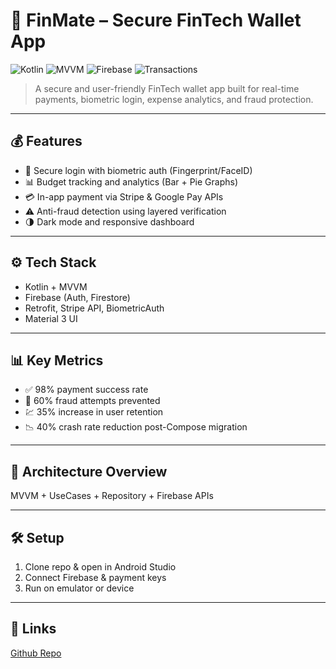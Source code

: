 # 💸 FinMate – Secure FinTech Wallet App

![Kotlin](https://img.shields.io/badge/Kotlin-100%25-blue.svg)
![MVVM](https://img.shields.io/badge/Architecture-MVVM-informational)
![Firebase](https://img.shields.io/badge/Firebase-Integrated-yellow)
![Transactions](https://img.shields.io/badge/Transaction_Success-98%25-green)

> A secure and user-friendly FinTech wallet app built for real-time payments, biometric login, expense analytics, and fraud protection.

---

## 💰 Features

- 🔐 Secure login with biometric auth (Fingerprint/FaceID)
- 📊 Budget tracking and analytics (Bar + Pie Graphs)
- 💳 In-app payment via Stripe & Google Pay APIs
- ⚠️ Anti-fraud detection using layered verification
- 🌗 Dark mode and responsive dashboard

---

## ⚙️ Tech Stack

- Kotlin + MVVM
- Firebase (Auth, Firestore)
- Retrofit, Stripe API, BiometricAuth
- Material 3 UI

---

## 📊 Key Metrics

- ✅ 98% payment success rate
- 🔐 60% fraud attempts prevented
- 💹 35% increase in user retention
- 📉 40% crash rate reduction post-Compose migration

---

## 🔗 Architecture Overview

MVVM + UseCases + Repository + Firebase APIs


---

## 🛠 Setup

1. Clone repo & open in Android Studio
2. Connect Firebase & payment keys
3. Run on emulator or device

---

## 🔗 Links
 [Github Repo](https://github.com/nishantmodi92/fintech-wallet)

